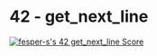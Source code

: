 # 42 - get_next_line
<a href="https://github.com/JaeSeoKim/badge42"><img src="https://badge42.vercel.app/api/v2/cl34sd6w9001109mck13ypwlr/project/2606134" alt="fesper-s's 42 get_next_line Score" /></a>

